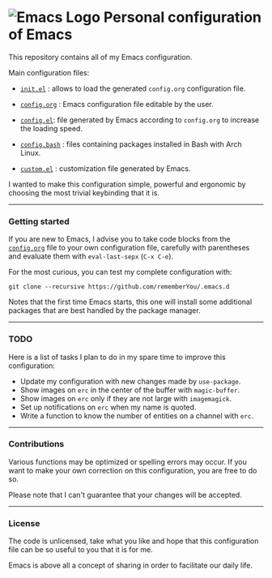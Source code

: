 ![Emacs Logo](assets/emacs.png "Emacs logo") Personal configuration of Emacs
===============================

This repository contains all of my Emacs configuration.

Main configuration files:

* [`init.el`](https://github.com/rememberYou/.emacs.d/blob/master/init.el/) :
  allows to load the generated `config.org` configuration file.

* [`config.org`](https://github.com/rememberYou/.emacs.d/blob/master/config.org/) :
  Emacs configuration file editable by the user.

* [`config.el`](https://github.com/rememberYou/.emacs.d/blob/master/config.el/):
  file generated by Emacs according to `config.org` to increase the loading
  speed.

* [`config.bash`](https://github.com/rememberYou/.emacs.d/blob/master/config.bash/) :
  files containing packages installed in Bash with Arch Linux.

* [`custom.el`](https://github.com/rememberYou/.emacs.d/blob/master/custom.el/) :
  customization file generated by Emacs.

I wanted to make this configuration simple, powerful and ergonomic by choosing
the most trivial keybinding that it is.

--------------------

### Getting started ###

If you are new to Emacs, I advise you to take code blocks from
the
[`config.org`](https://github.com/rememberYou/.emacs.d/blob/master/config.org/)
file to your own configuration file, carefully with parentheses and evaluate them
with `eval-last-sepx` (`C-x C-e`).

For the most curious, you can test my complete configuration with:

	git clone --recursive https://github.com/rememberYou/.emacs.d

Notes that the first time Emacs starts, this one will install some additional
packages that are best handled by the package manager.

--------------------

### TODO ###

Here is a list of tasks I plan to do in my spare time to improve this
configuration:

*  Update my configuration with new changes made by `use-package`.
*  Show images on `erc` in the center of the buffer with `magic-buffer`.
*  Show images on `erc` only if they are not large with `imagemagick`.
*  Set up notifications on `erc` when my name is quoted.
*  Write a function to know the number of entities on a channel with `erc`.

--------------------

### Contributions ###

Various functions may be optimized or spelling errors may occur. If you want to
make your own correction on this configuration, you are free to do so.

Please note that I can't guarantee that your changes will be accepted.

--------------------

### License ###

The code is unlicensed, take what you like and hope that this configuration file
can be so useful to you that it is for me.

Emacs is above all a concept of sharing in order to facilitate our daily life.
